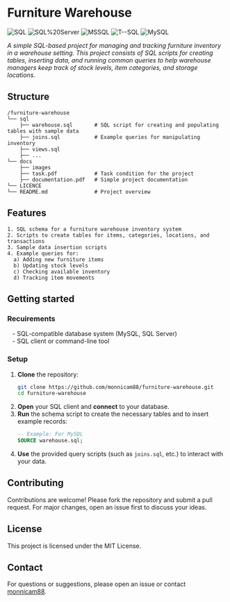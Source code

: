 # Furniture Warehouse

![SQL](https://img.shields.io/badge/SQL-Database-lightpurple?style=flat-square) ![SQL%20Server](https://img.shields.io/badge/SQL%20Server-Microsoft-orange?style=flat-square) ![MSSQL](https://img.shields.io/badge/MSSQL-Server-CC2927?style=flat-square) ![T--SQL](https://img.shields.io/badge/Language-T--SQL-blue?style=flat-square) ![MySQL](https://img.shields.io/badge/MySQL-Database-yellow?style=flat-square)

*A simple SQL-based project for managing and tracking furniture inventory in a warehouse setting. This project consists of SQL scripts for creating tables, inserting data, and running common queries to help warehouse managers keep track of stock levels, item categories, and storage locations.*

## Structure

```
/furniture-warehouse
└── sql
    ├── warehouse.sql       # SQL script for creating and populating tables with sample data
    ├── joins.sql           # Example queries for manipulating inventory
    ├── views.sql
    ├── ...    
└── docs                     
    ├── images
    ├── task.pdf            # Task condition for the project
    ├── documentation.pdf   # Simple project documentation 
└── LICENCE        
└── README.md               # Project overview
```

## Features
```
1. SQL schema for a furniture warehouse inventory system
2. Scripts to create tables for items, categories, locations, and transactions
3. Sample data insertion scripts
4. Example queries for:  
  a) Adding new furniture items  
  b) Updating stock levels  
  c) Checking available inventory  
  d) Tracking item movements
```

## Getting started
### Recuirements
&nbsp;&nbsp; - SQL-compatible database system (MySQL, SQL Server)  
&nbsp;&nbsp; - SQL client or command-line tool

### Setup
1. **Clone** the repository:
    ```bash
    git clone https://github.com/monnicam88/furniture-warehouse.git
    cd furniture-warehouse
    ```
2. **Open** your SQL client and **connect** to your database.
3. **Run** the schema script to create the necessary tables and to insert example records:
    ```sql
    -- Example: For MySQL
    SOURCE warehouse.sql;
    ```
4. **Use** the provided query scripts (such as `joins.sql`, etc.) to interact with your data.

## Contributing
Contributions are welcome! Please fork the repository and submit a pull request. For major changes, open an issue first to discuss your ideas.

## License
This project is licensed under the MIT License.

## Contact
For questions or suggestions, please open an issue or contact [monnicam88](https://github.com/monnicam88).
